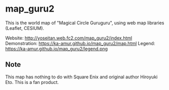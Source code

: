 # map_guru2
This is the world map of "Magical Circle Guruguru", using web map libraries (Leaflet, CESIUM).

Website: http://yoseitan.web.fc2.com/map_guru2/index.html
Demonstration: https://ka-amur.github.io/map_guru2/map.html
Legend: https://ka-amur.github.io/map_guru2/legend.png

## Note
This map has nothing to do with Square Enix and original author Hiroyuki Eto.
This is a fan product.
